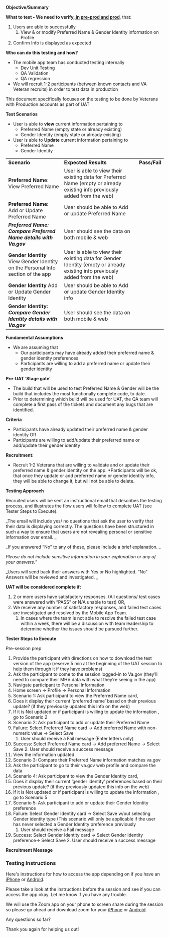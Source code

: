 **Objective/Summary**


**What to test - **We need to verify,**<span style="text-decoration:underline;"> in pre-prod and prod</span>**, that:



1. Users are able to successfully
    1. View & or modify Preferred Name & Gender Identity information on Profile 
2. Confirm Info is displayed as expected

**Who can do this testing and how?**



* The mobile app team has conducted testing internally
    * Dev Unit Testing
    * QA Validation
    * QA regression
* We will recruit 1-2 participants (between known contacts and VA Veteran recruits) in order to test data in production

This document specifically focuses on the testing to be done by Veterans with Production accounts as part of UAT

**Test Scenarios**



* User is able to **view** current information pertaining to
    * Preferred Name (empty state or already existing)
    * Gender Identity  (empty state or already existing)
* User is able to **Update** current information pertaining to
    * Preferred Name
    * Gender Identity

<table>
  <tr>
   <td>
<strong>Scenario</strong>
   </td>
   <td>
    <strong>Expected Results</strong>
   </td>
   <td><strong>Pass/Fail</strong>
   </td>
  </tr>
  <tr>
   <td><strong>Preferred Name</strong>: View Preferred Name
   </td>
   <td>User is able to view their existing data for Preferred Name (empty or already existing info previously added from the web)
   </td>
   <td>
   </td>
  </tr>
  <tr>
   <td><strong>Preferred Name:</strong> Add or Update Preferred Name
   </td>
   <td>
    User should be able to Add or update Preferred Name
   </td>
   <td>
   </td>
  </tr>
  <tr>
   <td><strong><em>Preferred Name: Compare Preferred Name details with Va.gov</em></strong>
   </td>
   <td>
    User should see the data on both mobile & web
   </td>
   <td>
   </td>
  </tr>
  <tr>
   <td><strong>Gender Identity</strong> View Gender Identity on the Personal Info section of the app
   </td>
   <td>
    User is able to view their existing data for Gender Identity (empty or already existing info previously added from the web)
   </td>
   <td>
   </td>
  </tr>
  <tr>
   <td><strong>Gender Identity</strong> Add or Update Gender Identity
   </td>
   <td>
    User should be able to Add or update Gender Identity info
   </td>
   <td>
   </td>
  </tr>
  <tr>
   <td><strong>Gender Identity:<em> Compare Gender Identity details with Va.gov</em></strong>
   </td>
   <td>
    User should see the data on both mobile & web
   </td>
   <td>
   </td>
  </tr>
</table>


**Fundamental Assumptions**



* We are assuming that 
    * Our participants may have already added their preferred name & gender identity preferences
    * Participants are willing to add a preferred name or update their gender identity 

**Pre-UAT ‘Stage gate’**



* The build that will be used to test Preferred Name & Gender will be the build that includes the most functionally complete code, to date. 
* Prior to determining which build will be used for UAT, the QA team will complete a first pass of the tickets and document any bugs that are identified. 

**Criteria**



* Participants have already updated their preferred name & gender identity OR
* Participants are willing to add/update their preferred name or add/update their gender identity

**Recruitment:**



* Recruit 1-2 Veterans that are willing to validate and or update their preferred name & gender identity on the app.  *Participants will be ok, that once they update or add preferred name or gender identity info, they will be able to change it, but will not be able to delete.

**Testing Approach**

Recruited users will be sent an instructional email that describes the testing process, and illustrates the flow users will follow to complete UAT (see Tester Steps to Execute). 

_The email will include yes/ no questions that ask the user to verify that their data is displaying correctly. The questions have been structured in such a way to ensure that users are not revealing personal or sensitive information over email. _

_If you answered “No” to any of these, please include a brief explanation. _

_Please do not include sensitive information in your explanation or any of your answers.”_

_Users will send back their answers with Yes or No highlighted. “No” Answers will be reviewed and investigated.  _

**UAT will be considered complete if:**



1. 2 or more users have satisfactory responses. (All questions/ test cases were answered with “PASS” or N/A unable to test) OR,
2. We receive any number of satisfactory responses, and failed test cases are investigated and resolved by the Mobile App Team. 
    1. In cases where the team is not able to resolve the failed test case within a week, there will be a discussion with team leadership to determine whether the issues should be pursued further.  

**Tester Steps to Execute**

Pre-session prep 



1. Provide the participant with directions on how to download the test version of the app (reserve 5 min at the beginning of the UAT session to help them through it if they have problems) 
2. Ask the participant to come to the session logged-in to Va.gov (they’ll need to compare their MHV data with what they’re seeing in the app) 
1. Navigate participant to Personal Information
1. Home screen -> Profile -> Personal Information
2. Scenario 1: Ask participant to view the Preferred Name card, 
1. Does it display their current ‘preferred name’ based on their previous update? (if they previously updated this info on the web) 
2. If it is Not updated or if participant is willing to update the information , go to Scenario 2
3. Scenario 2: Ask participant to add or update their Preferred Name 
1. Failure: Select Preferred Name card -> Add preferred Name with non-numeric value -> Select Save
    1. User should receive a Fail message (Enter letters only)
2. Success: Select Preferred Name card -> Add preferred Name -> Select Save
    2. User should receive a success message
3. View the information updated
4. Scenario 3: Compare their Preferred Name information matches va.gov
1. Ask the participant to go to their va.gov web profile and compare the data
5. Scenario 4: Ask participant to view the Gender Identity card, 
3. Does it display their current ‘gender identity’ preferences based on their previous update? (if they previously updated this info on the web) 
4. If it is Not updated or if participant is willing to update the information , go to Scenario 5
6. Scenario 5: Ask participant to add or update their Gender Identity preference
2. Failure: Select Gender Identity card -> Select Save w/out selecting Gender identity type (This scenario will only be applicable if the user has never selected a Gender Identity preference previously
    1. User should receive a Fail message
3. Success: Select Gender Identity card -> Select Gender Identity preference-> Select Save
    2. User should receive a success message

**Recruitment Message**

<h3>Testing Instructions</h3>


Here's instructions for how to access the app depending on if you have an [iPhone](https://docs.google.com/document/d/1SnNqpnCaKR46YqK9-CTnBakEmeusZbKXW8qYDm8PW14/edit?usp=sharing) or [Android](https://docs.google.com/document/d/1vVRCqiIbunnfy_umwETlhXDmLyS5Cppo6bRde-082gQ/edit?usp=sharing).

Please take a look at the instructions before the session and see if you can access the app okay. Let me know if you have any trouble.

We will use the Zoom app on your phone to screen share during the session so please go ahead and download zoom for your [iPhone](https://itunes.apple.com/us/app/id546505307) or [Android](https://play.google.com/store/apps/details?id=us.zoom.videomeetings).

Any questions so far?

Thank you again for helping us out!
